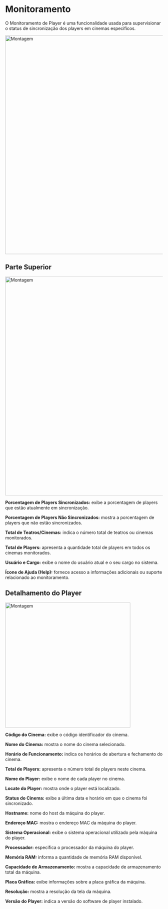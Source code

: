 # Monitoramento

O Monitoramento de Player é uma funcionalidade usada para supervisionar o status de sincronização dos players em cinemas específicos.

<img src="monitoring.png" alt="Montagem" width="700" preview-src="monitoring.png" border-effect="line"/>

## Parte Superior

<img src="monitoring2.png" alt="Montagem" width="700" preview-src="monitoring2.png" border-effect="line"/>

<procedure id="monitoringHeader">
    <step>
        <p><b>Porcentagem de Players Sincronizados:</b> exibe a porcentagem de players que estão atualmente em sincronização.</p>
    </step>
    <step>
        <p><b>Porcentagem de Players Não Sincronizados:</b> mostra a porcentagem de players que não estão sincronizados.</p>
    </step>
    <step>
        <p><b>Total de Teatros/Cinemas:</b> indica o número total de teatros ou cinemas monitorados.</p>
    </step>
    <step>
        <p><b>Total de Players:</b> apresenta a quantidade total de players em todos os cinemas monitorados.</p>
    </step>
    <step>
        <p><b>Usuário e Cargo:</b> exibe o nome do usuário atual e o seu cargo no sistema.</p>
    </step>
    <step>
        <p><b>Ícone de Ajuda (Help):</b> fornece acesso a informações adicionais ou suporte relacionado ao monitoramento.</p>
    </step>
</procedure>

## Detalhamento do Player

<img src="monitoring3.png" alt="Montagem" width="400" preview-src="monitoring3.png" border-effect="line"/>

<procedure id="cinemaDetails">
    <step>
        <p><b>Código do Cinema:</b> exibe o código identificador do cinema.</p>
    </step>
    <step>
        <p><b>Nome do Cinema:</b> mostra o nome do cinema selecionado.</p>
    </step>
    <step>
        <p><b>Horário de Funcionamento:</b> indica os horários de abertura e fechamento do cinema.</p>
    </step>
    <step>
        <p><b>Total de Players:</b> apresenta o número total de players neste cinema.</p>
    </step>
    <step>
        <p><b>Nome do Player:</b> exibe o nome de cada player no cinema.</p>
    </step>
    <step>
        <p><b>Locate do Player:</b> mostra onde o player está localizado.</p>
    </step>
    <step>
        <p><b>Status do Cinema:</b> exibe a última data e horário em que o cinema foi sincronizado.</p>
    </step>
    <step>
        <p><b>Hostname:</b> nome do host da máquina do player.</p>
    </step>
    <step>
        <p><b>Endereço MAC:</b> mostra o endereço MAC da máquina do player.</p>
    </step>
    <step>
        <p><b>Sistema Operacional:</b> exibe o sistema operacional utilizado pela máquina do player.</p>
    </step>
    <step>
        <p><b>Processador:</b> especifica o processador da máquina do player.</p>
    </step>
    <step>
        <p><b>Memória RAM:</b> informa a quantidade de memória RAM disponível.</p>
    </step>
    <step>
        <p><b>Capacidade de Armazenamento:</b> mostra a capacidade de armazenamento total da máquina.</p>
    </step>
    <step>
        <p><b>Placa Gráfica:</b> exibe informações sobre a placa gráfica da máquina.</p>
    </step>
    <step>
        <p><b>Resolução:</b> mostra a resolução da tela da máquina.</p>
    </step>
    <step>
        <p><b>Versão do Player:</b> indica a versão do software de player instalado.</p>
    </step>
</procedure>





